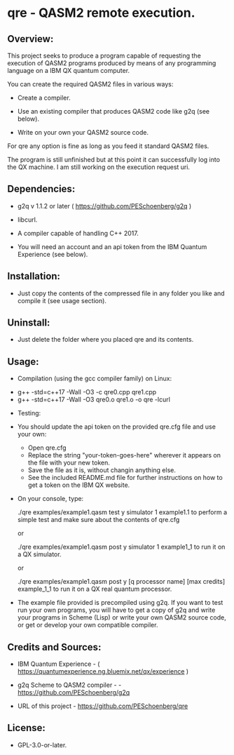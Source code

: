 # qre - QASM2 remote execution.




## Overview:

This project seeks to produce a program capable of requesting the execution
of QASM2 programs produced by means of any programming language on a IBM QX
quantum computer.

You can create the required QASM2 files in various ways:

* Create a compiler.

* Use an existing compiler that produces QASM2 code like g2q (see below).

* Write on your own your QASM2 source code.

For qre any option is fine as long as you feed it standard QASM2 files.

The program is still unfinished but at this point it can successfully log
into the QX machine. I am still working on the execution request uri.


## Dependencies:

* g2q v 1.1.2 or later ( https://github.com/PESchoenberg/g2q )

* libcurl.

* A compiler capable of handling C++ 2017.

* You will need an account and an api token from the IBM Quantum Experience
(see below).


## Installation:

* Just copy the contents of the compressed file in any folder you like and
compile it (see usage section).


## Uninstall:

* Just delete the folder where you placed qre and its contents.


## Usage:

* Compilation (using the gcc compiler family) on Linux:

- g++ -std=c++17 -Wall -O3 -c qre0.cpp qre1.cpp 
- g++ -std=c++17 -Wall -O3 qre0.o qre1.o -o qre -lcurl

* Testing:
- You should update the api token on the provided qre.cfg file and use your
own:
  - Open qre.cfg
  - Replace the string "your-token-goes-here" wherever it appears on the file
  with your new token.
  - Save the file as it is, without changin anything else.
  - See the included README.md file for further instructions on how
  to get a token on the IBM QX website.
- On your console, type:

  ./qre examples/example1.qasm test y simulator 1 example1.1 <ENT> to perform
  a simple test and make sure about the contents of qre.cfg

  or

  ./qre examples/example1.qasm post y simulator 1 example1_1 <ENT> to run it
  on a QX simulator.

  or

  ./qre examples/example1.qasm post y [q processor name] [max credits]
  example_1_1 <ENT> to run it on a QX real quantum processor.
  
- The example file provided is precompiled using g2q. If you want to test run
your own programs, you will have to get a copy of g2q and write your programs
in Scheme (Lisp) or write your own QASM2 source code, or get or develop your
own compatible compiler.


## Credits and Sources:

* IBM Quantum Experience - ( https://quantumexperience.ng.bluemix.net/qx/experience )

* g2q Scheme to QASM2 compiler - - https://github.com/PESchoenberg/g2q

* URL of this project - https://github.com/PESchoenberg/qre

## License:

* GPL-3.0-or-later.



